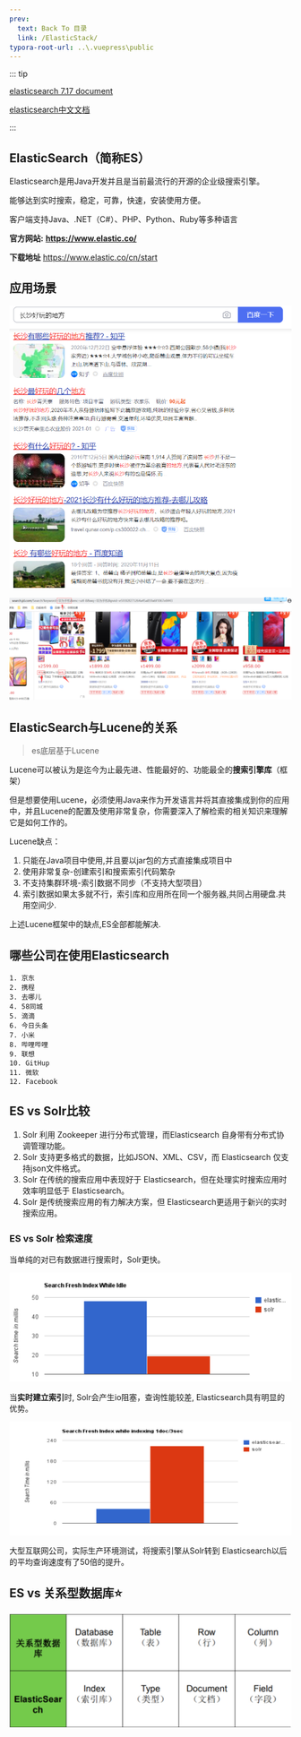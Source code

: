 ```yaml
---
prev:
  text: Back To 目录
  link: /ElasticStack/
typora-root-url: ..\.vuepress\public
---
```




::: tip

[elasticsearch  7.17 document](https://www.elastic.co/guide/en/elasticsearch/reference/7.17/index.html)

[elasticsearch中文文档](https://www.elastic.co/guide/cn/elasticsearch/guide/current/index.html)

:::

## **ElasticSearch（简称ES）**

Elasticsearch是用Java开发并且是当前最流行的开源的企业级搜索引擎。

能够达到实时搜索，稳定，可靠，快速，安装使用方便。

客户端支持Java、.NET（C#）、PHP、Python、Ruby等多种语言

**官方网站:** **https://www.elastic.co/**

**下载地址** https://www.elastic.co/cn/start



## **应用场景**

![](/images/elasticsearch/3219)

![](/images/elasticsearch/3220.png)



## **ElasticSearch与Lucene的关系**

> es底层基于Lucene

Lucene可以被认为是迄今为止最先进、性能最好的、功能最全的**搜索引擎库**（框架）

但是想要使用Lucene，必须使用Java来作为开发语言并将其直接集成到你的应用中，并且Lucene的配置及使用非常复杂，你需要深入了解检索的相关知识来理解它是如何工作的。

Lucene缺点：

1. 只能在Java项目中使用,并且要以jar包的方式直接集成项目中
2. 使用非常复杂-创建索引和搜索索引代码繁杂
3. 不支持集群环境-索引数据不同步（不支持大型项目）
4. 索引数据如果太多就不行，索引库和应用所在同一个服务器,共同占用硬盘.共用空间少.

上述Lucene框架中的缺点,ES全部都能解决.



## **哪些公司在使用Elasticsearch**

```
1. 京东
2. 携程
3. 去哪儿
4. 58同城
5. 滴滴
6. 今日头条
7. 小米
8. 哔哩哔哩
9. 联想
10. GitHup
11. 微软
12. Facebook
```



## **ES vs Solr比较**

1. Solr 利用 Zookeeper 进行分布式管理，而Elasticsearch 自身带有分布式协调管理功能。 
2. Solr 支持更多格式的数据，比如JSON、XML、CSV，而 Elasticsearch 仅支持json文件格式。 
3. Solr 在传统的搜索应用中表现好于 Elasticsearch，但在处理实时搜索应用时效率明显低于 Elasticsearch。 
4. Solr 是传统搜索应用的有力解决方案，但 Elasticsearch更适用于新兴的实时搜索应用。

### **ES vs Solr 检索速度**

当单纯的对已有数据进行搜索时，Solr更快。

![](/images/elasticsearch/3221.png)

当**实时建立索引**时, Solr会产生io阻塞，查询性能较差, Elasticsearch具有明显的优势。

![](/images/elasticsearch/3222.png)

大型互联网公司，实际生产环境测试，将搜索引擎从Solr转到 Elasticsearch以后的平均查询速度有了50倍的提升。



## **ES vs 关系型数据库**⭐

![](/images/elasticsearch/image-20210501224440651.png)

